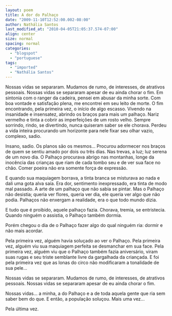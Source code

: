 ```yaml
---
layout: poem
title: A dor do Palhaço
date: "2009-11-10T12:52:00.002-08:00"
author: Nathália Santos
last_modified_at: "2010-04-05T21:05:37.574-07:00"
align: center
size: normal
spacing: normal
categories:
  - "blogspot"
  - "portuguese"
tags:
  - "imported"
  - "Nathália Santos"
---
```


Nossas vidas se separaram. Mudamos de rumo, de interesses, de atrativos pessoais. Nossas vidas se separaram apesar de eu ainda chorar o fim. Em sintonia com o ranger da cadeira, pensei em abusar da minha sorte. Com boa vontade e satisfação plena, me encontrei em seu leito de morte. O fim encontrando, pela primeira vez, o início de algo escasso. Vivendo na insanidade e insensatez, abrindo os braços para mais um palhaço. Nariz vermelho e tinta a cobrir as imperfeições de um rosto velho. Sempre sorrindo, rindo, se divertindo, nunca quiseram saber se ele chorava. Perdeu a vida inteira procurando um horizonte para nele fixar seu olhar vazio, complexo, sadio.

Insano, sadio. Os planos são os mesmos... Procurou adormecer nos braços de quem se sentiu amado por dois ou três dias. Nas trevas, a luz; luz serena de um novo dia. O Palhaço procurava abrigo nas montanhas, longe da inocência das crianças que riam de cada tombo seu e de ver sua face no chão. Comer poeira não era somente força de expressão. 

E quando sua maquiagem borrava, a tinta branca se misturava ao nada e dali uma gota alva saía. Era dor, sentimento inexpressado, era tinta de modo mal passado. A arte de um palhaço que não sabia se pintar. Mas o Palhaço não desistia; queria ver flores, queria ver dia, ele queria ver algo que não podia. Palhaços não enxergam a realidade, era o que todo mundo dizia. 

E tudo que é proibido, aquele palhaço fazia. Chorava, tremia, se entristecia. Quando ninguém o assistia, o Palhaço também dormia. 

Porém chegou o dia de o Palhaço fazer algo do qual ninguém ria: dormir e não mais acordar. 

Pela primeira vez, alguém havia soluçado ao ver o Palhaço. Pela primeira vez, alguém viu sua maquiagem perfeita se desmanchar em sua face. Pela primeira vez, alguém viu que o Palhaço também fazia aniversário, viram suas rugas e seu triste semblante livre da gargalhada da criançada. E foi pela primeira vez que as lonas do circo não modificaram a tonalidade de sua pele...

Nossas vidas se separaram. Mudamos de rumo, de interesses, de atrativos pessoais. Nossas vidas se separaram apesar de eu ainda chorar o fim.

Nossas vidas... a minha, a do Palhaço e a de toda aquela gente que ria sem saber bem do que. E então, a população soluçou. Mais uma vez...

Pela última vez.